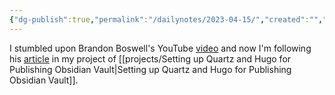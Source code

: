 ```yaml
---
{"dg-publish":true,"permalink":"/dailynotes/2023-04-15/","created":"","updated":""}
---
```


I stumbled upon Brandon Boswell's YouTube [video](https://www.youtube.com/watch?v=ITiiuBNVue0) and now I'm following his [article](https://brandonkboswell.com/blog/Publishing-your-Obsidian-Vault-Online-with-Quartz/) in my project of [[projects/Setting up Quartz and Hugo for Publishing Obsidian Vault\|Setting up Quartz and Hugo for Publishing Obsidian Vault]].